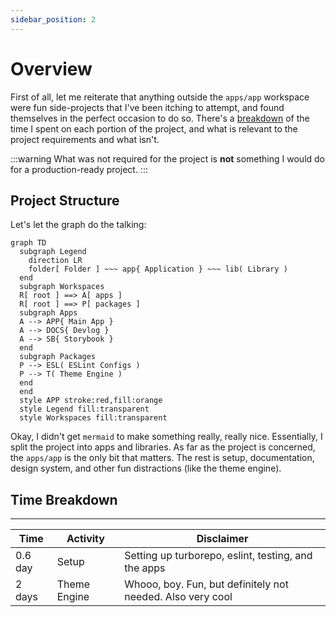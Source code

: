 ```yaml
---
sidebar_position: 2
---
```


# Overview

First of all, let me reiterate that anything outside the `apps/app` workspace were fun side-projects that I've been itching to attempt, and found themselves in the perfect occasion to do so. There's a [breakdown](#time-breakdown) of the time I spent on each portion of the project, and what is relevant to the project requirements and what isn't. 

:::warning
What was not required for the project is **not** something I would do for a production-ready project.
:::

## Project Structure

Let's let the graph do the talking: 

```mermaid
graph TD
  subgraph Legend
    direction LR
    folder[ Folder ] ~~~ app{ Application } ~~~ lib( Library )
  end
  subgraph Workspaces
  R[ root ] ==> A[ apps ]
  R[ root ] ==> P[ packages ]
  subgraph Apps
  A --> APP{ Main App }
  A --> DOCS{ Devlog }
  A --> SB{ Storybook }
  end
  subgraph Packages
  P --> ESL( ESLint Configs )
  P --> T( Theme Engine )
  end
  end
  style APP stroke:red,fill:orange
  style Legend fill:transparent
  style Workspaces fill:transparent
```

Okay, I didn't get `mermaid` to make something really, really nice. Essentially, I split the project into apps and libraries. As far as the project is concerned, the `apps/app` is the only bit that matters. The rest is setup, documentation, design system, and other fun distractions (like the theme engine).

## Time Breakdown

---
| Time | Activity | Disclaimer |
| --- | --- | --- |
| 0.6 day | Setup | Setting up turborepo, eslint, testing, and the apps |
| 2 days | Theme Engine | Whooo, boy. Fun, but definitely not needed. Also very cool |